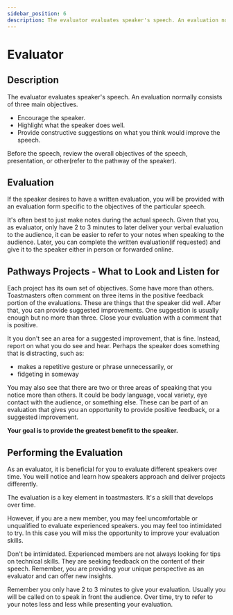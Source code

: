 ```yaml
---
sidebar_position: 6
description: The evaluator evaluates speaker's speech. An evaluation normally consists of three main objectives.
---
```


# Evaluator

## Description

The evaluator evaluates speaker's speech. An evaluation normally consists of three main objectives.

- Encourage the speaker.
- Highlight what the speaker does well.
- Provide constructive suggestions on what you think would improve the speech.

Before the speech, review the overall objectives of the speech, presentation, or other(refer to the pathway of the
speaker).

## Evaluation

If the speaker desires to have a written evaluation, you will be provided with an evaluation form specific to the
objectives of the particular speech.

It's often best to just make notes during the actual speech. Given that you, as evaluator, only have 2 to 3 minutes to
later deliver your verbal evaluation to the audience, it can be easier to refer to your notes when speaking to the
audience. Later, you can complete the written evaluation(if requested) and give it to the speaker either in person or
forwarded online.

## Pathways Projects - What to Look and Listen for

Each project has its own set of objectives. Some have more than others. Toastmasters often comment on three items in the
positive feedback portion of the evaluations. These are things that the speaker did well. After that, you can provide
suggested improvements. One suggestion is usually enough but no more than three. Close your evaluation with a comment
that is positive.

It you don't see an area for a suggested improvement, that is fine. Instead, report on what you do see and hear. Perhaps
the speaker does something that is distracting, such as:

- makes a repetitive gesture or phrase unnecessarily, or
- fidgeting in someway

You may also see that there are two or three areas of speaking that you notice more than others. It could be body
language, vocal variety, eye contact with the audience, or something else. These can be part of an evaluation that gives
you an opportunity to provide positive feedback, or a suggested improvement.

<b>Your goal is to provide the greatest benefit to the speaker.</b>

## Performing the Evaluation

As an evaluator, it is beneficial for you to evaluate different speakers over time. You weill notice and learn how
speakers approach and deliver projects differently.

The evaluation is a key element in toastmasters. It's a skill that develops over time.

However, if you are a new member, you may feel uncomfortable or unqualified to evaluate experienced speakers. you may
feel too intimidated to try. In this case you will miss the opportunity to improve your evaluation skills.

Don't be intimidated. Experienced members are not always looking for tips on technical skills. They are seeking feedback
on the content of their speech. Remember, you are providing your unique perspective as an evaluator and can offer new
insights.

Remember you only have 2 to 3 minutes to give your evaluation. Usually you will be called on to speak in front the
audience. Over time, try to refer to your notes less and less while presenting your evaluation.
